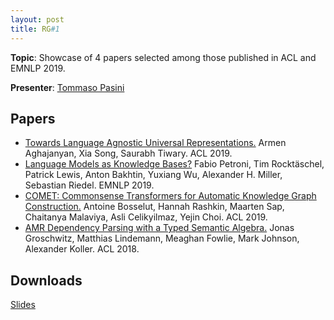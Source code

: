 ```yaml
---
layout: post
title: RG#1
---
```


**Topic**: Showcase of 4 papers selected among those published in ACL and EMNLP 2019.

**Presenter**:  [Tommaso Pasini](http://wwwusers.di.uniroma1.it/~pasinihttps://www.aclweb.org/anthology/P19-1395/)
   
## Papers
- [Towards Language Agnostic Universal Representations.](https://www.aclweb.org/anthology/P19-1395/) Armen Aghajanyan, Xia Song, Saurabh Tiwary. ACL 2019.
- [Language Models as Knowledge Bases?](https://arxiv.org/abs/1909.01066) Fabio Petroni, Tim Rocktäschel, Patrick Lewis, Anton Bakhtin, Yuxiang Wu, Alexander H. Miller, Sebastian Riedel. EMNLP 2019.
- [COMET: Commonsense Transformers for Automatic Knowledge Graph Construction.](https://www.aclweb.org/anthology/P19-1470/) Antoine Bosselut, Hannah Rashkin, Maarten Sap, Chaitanya Malaviya, Asli Celikyilmaz, Yejin Choi. ACL 2019.
- [AMR Dependency Parsing with a Typed Semantic Algebra.](https://www.aclweb.org/anthology/P18-1170/) Jonas Groschwitz, Matthias Lindemann, Meaghan Fowlie, Mark Johnson, Alexander Koller. ACL 2018.

## Downloads
[Slides](material/reading_group_1@19-20.pdf)